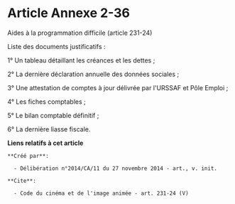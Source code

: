 # Article Annexe 2-36

Aides à la programmation difficile (article 231-24) 

Liste des documents justificatifs : 

1° Un tableau détaillant les créances et les dettes ; 

2° La dernière déclaration annuelle des données sociales ; 

3° Une attestation de comptes à jour délivrée par l'URSSAF et Pôle Emploi ; 

4° Les fiches comptables ; 

5° Le bilan comptable définitif ; 

6° La dernière liasse fiscale.

**Liens relatifs à cet article**

	**Créé par**:

	  - Délibération n°2014/CA/11 du 27 novembre 2014 - art., v. init.

	**Cite**:

	  - Code du cinéma et de l'image animée - art. 231-24 (V)
